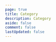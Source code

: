 ```yaml
---
page: true
title: Category
description: Category
aside: false
comment: false
lastUpdated: false
---
```

<Category/>
